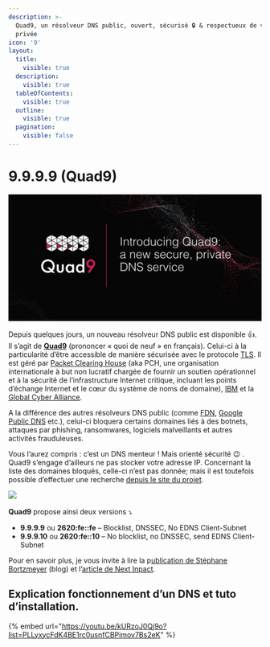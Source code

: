 ```yaml
---
description: >-
  Quad9, un résolveur DNS public, ouvert, sécurisé 🔒 & respectueux de votre vie
  privée
icon: '9'
layout:
  title:
    visible: true
  description:
    visible: true
  tableOfContents:
    visible: true
  outline:
    visible: true
  pagination:
    visible: false
---
```


# 9.9.9.9 (Quad9)

![](<../../../.gitbook/assets/image (24).png>)

Depuis quelques jours, un nouveau résolveur DNS public est disponible 👍. Il s’agit de [**Quad9**](https://www.quad9.net/#/) (prononcer « quoi de neuf » en français). Celui-ci à la particularité d’être accessible de manière sécurisée avec le protocole [TLS](https://fr.wikipedia.org/wiki/Transport_Layer_Security#Protocole_TLS). Il est géré par [Packet Clearing House](https://www.pch.net/) (aka PCH, une organisation internationale à but non lucratif chargée de fournir un soutien opérationnel et à la sécurité de l’infrastructure Internet critique, incluant les points d’échange Internet et le cœur du système de noms de domaine), [IBM](https://www-03.ibm.com/press/fr/fr/pressrelease/53393.wss) et la [Global Cyber Alliance](https://www.globalcyberalliance.org/).

A la différence des autres résolveurs DNS public (comme [FDN](https://www.fdn.fr/actions/dns), [Google Public DNS](https://developers.google.com/speed/public-dns) etc.), celui-ci bloquera certains domaines liés à des botnets, attaques par phishing, ransomwares, logiciels malveillants et autres activités frauduleuses.

Vous l’aurez compris : c’est un DNS menteur ! Mais orienté sécurité 😉 . Quad9 s’engage d’ailleurs ne pas stocker votre adresse IP. Concernant la liste des domaines bloqués, celle-ci n’est pas donnée; mais il est toutefois possible d’effectuer une recherche [depuis le site du projet](https://www.quad9.net/).

![](https://i0.wp.com/auktfrkszm.cloudimg.io/crop/1024x219/q70/sir.chamallow.com/wp-content/uploads/2017/11/quad9_infographic-1024x219.png?resize=1024%2C219\&ssl=1)

**Quad9** propose ainsi deux versions ⤵

* **9.9.9.9** ou **2620:fe::fe** – Blocklist, DNSSEC, No EDNS Client-Subnet
* **9.9.9.10** ou **2620:fe::10** – No blocklist, no DNSSEC, send EDNS Client-Subnet

Pour en savoir plus, je vous invite à lire la p[ublication de Stéphane Bortzmeyer](http://www.bortzmeyer.org/quad9.html) (blog) et l’[article de Next Inpact](https://www.nextinpact.com/news/105638-quad9-resolveur-dns-ouvert-qui-veut-vous-proteger-en-respectant-votre-vie-privee.htm).

## **Explication fonctionnement d’un DNS et tuto d’installation.**

{% embed url="https://youtu.be/kURzoJ0Qj9o?list=PLLyxycFdK4BE1rc0usnfCBPimov7Bs2eK" %}

